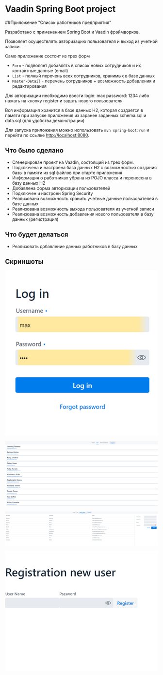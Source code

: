# Vaadin Spring Boot project

##Приложение "Список работников предприятия"

Разработано с применением Spring Boot и Vaadin фрэймворков.

Позволяет осуществлять авторизацию пользователя и выход из учетной записи.

Само приложение состоит из трех форм
- `Form` - подволяет добавлять в список новых сотрудников и их контактные данные (email)
- `List` - полный перечень всех сотрудников, хранимых в базе данных
- `Master-Detail` - перечень сотрудников + возможность добавления и редактирования

Для авторизации необходимо ввести login: max password: 1234 либо нажать на кнопку register и задать нового пользователя

Вся информация хранится в базе данных H2, которая создается в памяти при запуске приложения из заранее заданных schema.sql и data.sql (для удобства демонстрации)

Для запуска приложения можно использовать `mvn spring-boot:run` и перейти по ссылке [http://localhost:8080](http://localhost:8080).

## Что было сделано

- Сгенерирован проект на Vaadin, состоящий из трех форм.
- Подключена и настроена база данных H2 с возможностью создания базы в памяти из sql файлов при старте приложения
- Информация о работниках убрана из POJO класса и перенесена в базу данных H2
- Добавлена форма авторизации пользователей
- Подключен и настроен Spring Security
- Реализована возможность хранить учетные данные пользователей в базе данных
- Реализована возможность выхода пользователя из учетной записи
- Реализована возможность добавления нового пользователя в базу данных (регистрация)

## Что будет делаться 

- Реализовать добавление данных работников в базу данных

## Скриншоты

![](app_png/Capture.PNG)


![](app_png/Capture2.PNG)


![](app_png/Capture3.PNG)


![](app_png/Capture4.PNG)


